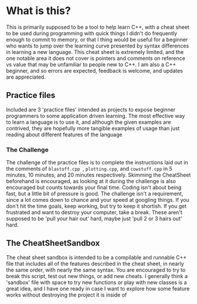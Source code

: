 # What is this?
This is primarily supposed to be a tool to help learn C++, with a cheat sheet to be used during programming with quick things I didn't do frequently enough to commit to memory, or that I thing would be useful for a beginner who wants to jump over the learning curve presented by syntax differences in learning a new language. This cheat sheet is extremely limited, and the one notable area it does not cover is pointers and comments on reference vs value that may be unfamiliar to people new to C++. I am also a C++ beginner, and so errors are expected, feedback is welcome, and updates are appreciated.
## Practice files
Included are 3 'practice files' intended as projects to expose beginner programmers to some application driven learning. The most effective way to learn a language is to use it, and although the given examples are contrived, they are hopefully more tangible examples of usage than just reading about different features of the language 
### The Challenge
The challenge of the practice files is to complete the instructions laid out in the comments of ```blastoff.cpp ```, ```plotting.cpp```, and ```cowstuff.cpp``` in 5 minutes, 10 minutes, and 20 minutes respectively. Skimming the CheatSheet beforehand is encouraged, as looking at it during the challenge is also encouraged but counts towards your final time. Coding isn't about being fast, but a little bit of pressure is good. The challenge isn't a requirement, since a lot comes down to chance and your speed at googling things. If you don't hit the time goals, keep working, but try to keep it shortish. If you get frustrated and want to destroy your computer, take a break. These aren't supposed to be 'pull your hair out' hard, maybe just 'pull 2 or 3 hairs out' hard.
## The CheatSheetSandbox
The cheat sheet sandbox is intended to be a compilable and runnable C++ file that includes all of the features described in the cheat sheet, in nearly the same order, with nearly the same syntax. You are encouraged to try to break this script, test out new things, or add new cheats. I generally think a 'sandbox' file with space to try new functions or play with new classes is a great idea, and I have one ready in case I want to explore how some feature works without destroying the project it is inside of


